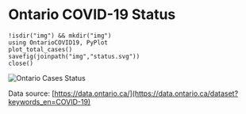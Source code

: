 # Ontario COVID-19 Status

```@setup makefigs
!isdir("img") && mkdir("img")
using OntarioCOVID19, PyPlot
plot_total_cases()
savefig(joinpath("img","status.svg"))
close()
```

![Ontario Cases Status](img/status.svg)

Data source: [https://data.ontario.ca/](https://data.ontario.ca/dataset?keywords_en=COVID-19)
